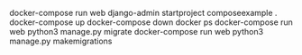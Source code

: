 docker-compose run web django-admin startproject composeexample .
docker-compose up
docker-compose down
docker ps
docker-compose run web python3 manage.py migrate
docker-compose run web python3 manage.py makemigrations
